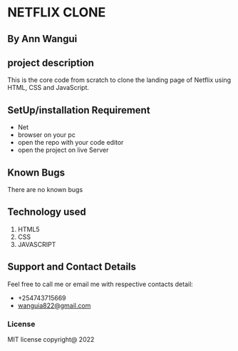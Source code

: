 # NETFLIX CLONE
## By Ann Wangui
## project description
This is the core code from scratch to clone the landing page of Netflix using HTML, CSS and JavaScript.
## SetUp/installation Requirement
* Net
* browser on your pc
* open the repo with your code editor
* open the project on live Server
## Known Bugs
There are no known bugs
## Technology used
1. HTML5
2. CSS
3. JAVASCRIPT
## Support and Contact Details
Feel free to call me or email me with respective contacts detail:
* +254743715669
* wanguia822@gmail.com
### License
MIT license
copyright@ 2022